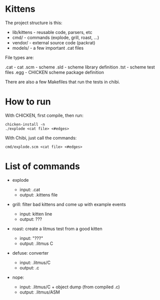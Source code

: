 # Kittens

The project structure is this:

- lib/kittens - reusable code, parsers, etc
- cmd/        - commands (explode, grill, roast, ...)
- vendor/     - external source code (packrat)
- models/     - a few important .cat files

File types are:

.cat - cat
.scm - scheme
.sld - scheme library definition
.tst - scheme test files
.egg - CHICKEN scheme package definition

There are also a few Makefiles that run the tests in chibi.

# How to run

With CHICKEN, first compile, then run:

    chicken-install -n
    ./explode <cat file> <#edges>

With Chibi, just call the commands:

    cmd/explode.scm <cat file> <#edges>

# List of commands

- explode
    - input: .cat
    - output: .kittens file

- grill: filter bad kittens and come up with example events
    - input: kitten line
    - output: ???

- roast: create a litmus test from a good kitten
    - input: "???"
    - output: .litmus C

- defuse: converter
    - input: .litmus/C
    - output: .c

- nope:
    - input: .litmus/C + object dump (from compiled .c)
    - output: .litmus/ASM

